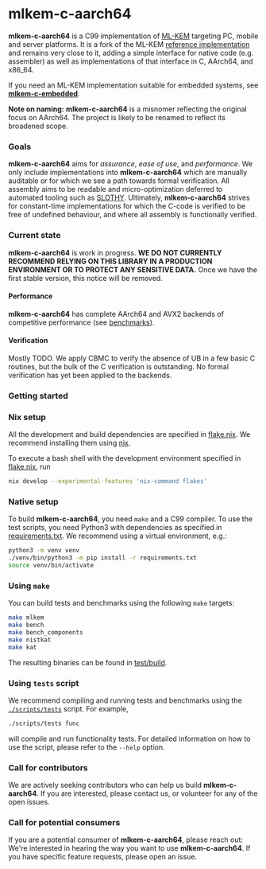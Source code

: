 [//]: # (SPDX-License-Identifier: CC-BY-4.0)

# mlkem-c-aarch64

**mlkem-c-aarch64** is a C99 implementation of [ML-KEM](https://doi.org/10.6028/NIST.FIPS.203.ipd) targeting
PC, mobile and server platforms. It is a fork of the ML-KEM [reference
implementation](https://github.com/pq-crystals/kyber/tree/main/ref) and remains very close to it, adding a simple
interface for native code (e.g. assembler) as well as implementations of that interface in C, AArch64, and x86_64.

If you need an ML-KEM implementation suitable for embedded systems, see
[**mlkem-c-embedded**](https://github.com/pq-code-package/mlkem-c-embedded/).

**Note on naming:** **mlkem-c-aarch64** is a misnomer reflecting the original focus on AArch64. The project is likely to be renamed to
reflect its broadened scope.

### Goals

**mlkem-c-aarch64** aims for _assurance_, _ease of use_, and _performance_. We only include implementations into
**mlkem-c-aarch64** which are manually auditable or for which we see a path towards formal verification. All assembly aims
to be readable and micro-optimization deferred to automated tooling such as
[SLOTHY](https://slothy-optimizer.github.io/slothy/). Ultimately, **mlkem-c-aarch64** strives for constant-time
implementations for which the C-code is verified to be free of undefined behaviour, and where all assembly is
functionally verified.

### Current state

**mlkem-c-aarch64** is work in progress. **WE DO NOT CURRENTLY RECOMMEND RELYING ON THIS LIBRARY IN A PRODUCTION
ENVIRONMENT OR TO PROTECT ANY SENSITIVE DATA.** Once we have the first stable version, this notice will be removed.

#### Performance

**mlkem-c-aarch64** has complete AArch64 and AVX2 backends of competitive performance (see
[benchmarks](https://pq-code-package.github.io/mlkem-c-aarch64/dev/bench/)).

#### Verification

Mostly TODO. We apply CBMC to verify the absence of UB in a few basic C routines, but the bulk of the C verification
is outstanding. No formal verification has yet been applied to the backends.

### Getting started

### Nix setup

All the development and build dependencies are specified in [flake.nix](flake.nix). We recommend installing them using
[nix](https://nixos.org/download/).

To execute a bash shell with the development environment specified in [flake.nix](flake.nix), run
```bash
nix develop --experimental-features 'nix-command flakes'
```

### Native setup

To build **mlkem-c-aarch64**, you need `make` and a C99 compiler. To use the test scripts, you need Python3 with
dependencies as specified in [requirements.txt](requirements.txt). We recommend using a virtual environment, e.g.:

```bash
python3 -m venv venv
./venv/bin/python3 -m pip install -r requirements.txt
source venv/bin/activate
```

### Using `make`

You can build tests and benchmarks using the following `make` targets:

```bash
make mlkem
make bench
make bench_components
make nistkat
make kat
```

The resulting binaries can be found in [test/build](test/build).

### Using `tests` script

We recommend compiling and running tests and benchmarks using the [`./scripts/tests`](scripts/tests) script. For
example,

```bash
./scripts/tests func
```

will compile and run functionality tests. For detailed information on how to use the script, please refer to the
`--help` option.

### Call for contributors

We are actively seeking contributors who can help us build **mlkem-c-aarch64**. If you are interested, please contact us,
or volunteer for any of the open issues.

### Call for potential consumers

If you are a potential consumer of **mlkem-c-aarch64**, please reach out: We're interested in hearing the way you want to
use **mlkem-c-aarch64**. If you have specific feature requests, please open an issue.
